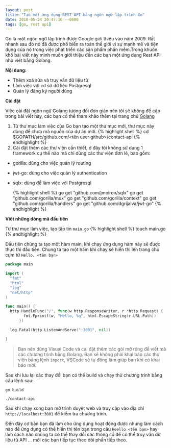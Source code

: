 ```yaml
---
layout: post
title: "Tạo một ứng dụng REST API bằng ngôn ngữ lập trình Go"
date: 2018-05-24 20:47:10 --0600
tags: [go, rest api]
---
```


Go là một ngôn ngữ lập trình được Google giới thiệu vào năm 2009. Rất nhanh sau đó nó đã được phổ biến ra toàn thế giới vì sự mạnh mẽ và tiện dụng của nó trong việc phát triển các sản phẩm phần mềm.Trong khuôn khổ bài viết này mình muốn giới thiệu đến các bạn một ứng dụng Rest API nhỏ viết bằng Golang.

**Nội dung:**

* Thêm xoá sửa và truy vấn dữ liệu từ
* Làm việc với cơ sở dữ liệu Postgresql
* Quản lý đăng ký người dùng

**Cài đặt**

Việc cài đặt ngôn ngữ Golang tương đối đơn giản nên tôi sẽ không đề cập trong bài viết này, các bạn có thể tham khảo thêm tại trang chủ [Golang](https://golang.org/)

1.  Từ thư mục làm việc của Go bạn tạo một thư mục mới, thư mục này dùng để chưa mã nguồn của dự án mới.
    {% highlight shell %}
    cd $GOPATH/src/github.com/<tên user github>/contact-api
    {% endhighlight %}
2.  Cài đặt thêm các thư viện cần thiết, ở đây tôi không sử dụng 1 framework cụ thể nào mà chỉ dùng các thư viện đơn lẻ, bao gồm:

* gorilla: dùng cho việc quản lý routing
* jwt-go: dùng cho việc quản lý authentication
* sqlx: dùng để làm việc với Postgresql

  {% highlight shell %}
  go get "github.com/jmoiron/sqlx"
  go get "github.com/gorilla/mux"
  go get "github.com/gorilla/context"
  go get "github.com/gorilla/handlers"
  go get "github.com/dgrijalva/jwt-go"
  {% endhighlight %}

**Viết những dòng mã đầu tiên**

Từ thư mục làm việc, tạo tập tin `main.go`
{% highlight shell %}
touch main.go
{% endhighlight %}

Đầu tiên chúng ta tạo một hàm main, khi chạy ứng dụng hàm này sẽ được thực thi đầu tiên. Chung ta tạo một hàm khi chạy sẽ hiển thị lên trang chủ cụm từ `Hello, <tên bạn>`

```go
package main

import (
  "fmt"
  "html"
  "log"
  "net/http"
)

func main() {
  http.HandleFunc("/", func(w http.ResponseWriter, r *http.Request) {
        fmt.Fprintf(w, "Hello, %q", html.EscapeString(r.URL.Path))
      })

  log.Fatal(http.ListenAndServe(":3001", nil))

}
```
> Bạn nên dùng Visual Code và cài đặt thêm các gói mở rộng để viết mã các chương trình bằng Golang. Bạn sẽ không phải khai báo các thư viện bằng lệnh `import`, VSCode sẽ tự đông làm giúp bạn khi có khai báo mới.

Sau khi lưu lại các thay đổi bạn có thể build và chạy thử chương trình bằng câu lệnh sau:
```shell
go build

./contact-api
```
Sau khi chạy xong bạn mở trình duyệt web và truy cập vào địa chỉ `http://localhost:3001` để kiểm tra chương trình.

Đến đây cơ bản bạn đã làm cho ứng dụng hoạt động được nhưng làm cách nào để ứng dụng có thể hiển thị tên bạn trong câu `Heello <tên bạn>` hay làm cách nào chúng ta có thể thay đổi các thông số để có thể truy vấn dữ liệu từ API ... mới các bạn tiếp tục theo dỏi phần tiếp theo.
